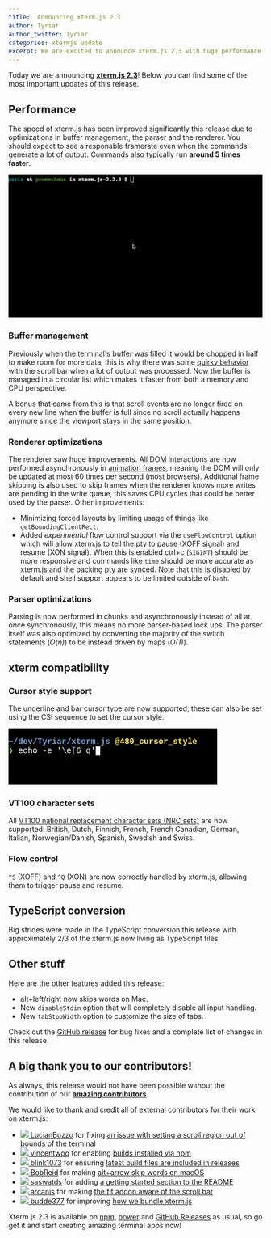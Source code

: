```yaml
---
title:  Announcing xterm.js 2.3
author: Tyriar
author_twitter: Tyriar
categories: xtermjs update
excerpt: We are excited to announce xterm.js 2.3 with huge performance improvements and several other improvements.
---
```


Today we are announcing **<a href="https://github.com/sourcelair/xterm.js" target="_blank">xterm.js 2.3</a>**! Below you can find some of the most important updates of this release.

## Performance
The speed of xterm.js has been improved significantly this release due to optimizations in buffer management, the parser and the renderer. You should expect to see a responable framerate even when the commands generate a lot of output. Commands also typically run **around 5 times faster**.

![Performance demo](/images/2017-02-08-xtermjs-2.3/performance-demo.gif)

### Buffer management
Previously when the terminal's buffer was filled it would be chopped in half to make room for more data, this is why there was some [quirky behavior](https://github.com/sourcelair/xterm.js/issues/361) with the scroll bar when a lot of output was processed. Now the buffer is managed in a circular list which makes it faster from both a memory and CPU perspective.

A bonus that came from this is that scroll events are no longer fired on every new line when the buffer is full since no scroll actually happens anymore since the viewport stays in the same position.

### Renderer optimizations
The renderer saw huge improvements. All DOM interactions are now performed asynchronously in [animation frames](https://developer.mozilla.org/en-US/docs/Web/API/window/requestAnimationFrame), meaning the DOM will only be updated at most 60 times per second (most browsers). Additional frame skipping is also used to skip frames when the renderer knows more writes are pending in the write queue, this saves CPU cycles that could be better used by the parser. Other improvements:

- Minimizing forced layouts by limiting usage of things like `getBoundingClientRect`.
- Added *experimental* flow control support via the `useFlowControl` option which will allow xterm.js to tell the pty to pause (XOFF signal) and resume (XON signal). When this is enabled ctrl+c (`SIGINT`) should be more responsive and commands like `time` should be more accurate as xterm.js and the backing pty are synced. Note that this is disabled by default and shell support appears to be limited outside of `bash`.

### Parser optimizations
Parsing is now performed in chunks and asynchronously instead of all at once synchronously, this means no more parser-based lock ups. The parser itself was also optimized by converting the majority of the switch statements (*O(n)*) to be instead driven by maps (*O(1)*).

## xterm compatibility

### Cursor style support

The underline and bar cursor type are now supported, these can also be set using the CSI sequence to set the cursor style.

![Cursor styles](/images/2017-02-08-xtermjs-2.3/cursor-style.gif)

### VT100 character sets

All [VT100 national replacement character sets (NRC sets)](http://vt100.net/docs/vt220-rm/chapter2.html#S2.4.3) are now supported: British, Dutch, Finnish, French, French Canadian, German, Italian, Norwegian/Danish, Spanish, Swedish and Swiss.

### Flow control

`^S` (XOFF) and `^Q` (XON) are now correctly handled by xterm.js, allowing them to trigger pause and resume.

## TypeScript conversion
Big strides were made in the TypeScript conversion this release with approximately 2/3 of the xterm.js now living as TypeScript files.

## Other stuff

Here are the other features added this release:

- alt+left/right now skips words on Mac.
- New `disableStdin` option that will completely disable all input handling.
- New `tabStopWidth` option to customize the size of tabs.

Check out the [GitHub release](https://github.com/sourcelair/xterm.js/releases/tag/2.3.0) for bug fixes and a complete list of changes in this release.

## A big thank you to our contributors!
As always, this release would not have been possible without the contribution of our [**amazing contributors**](https://github.com/sourcelair/xterm.js/blob/2.3.0/AUTHORS).

We would like to thank and credit all of external contributors for their work on xterm.js:

- <a href="https://github.com/LucianBuzzo"> <img class="avatar mr-2" src="https://github.com/LucianBuzzo.png?s=32" /> LucianBuzzo</a> for fixing [an issue with setting a scroll region out of bounds of the terminal](https://github.com/sourcelair/xterm.js/pull/514)
- <a href="https://github.com/vincentwoo"> <img class="avatar mr-2" src="https://github.com/vincentwoo.png?s=32" /> vincentwoo</a> for enabling [builds installed via npm](https://github.com/sourcelair/xterm.js/pull/502)
- <a href="https://github.com/blink1073"> <img class="avatar mr-2" src="https://github.com/blink1073.png?s=32" /> blink1073</a> for ensuring [latest build files are included in releases](https://github.com/sourcelair/xterm.js/pull/419)
- <a href="https://github.com/BobReid"> <img class="avatar mr-2" src="https://github.com/BobReid.png?s=32" /> BobReid</a> for making [alt+arrow skip words on macOS](https://github.com/sourcelair/xterm.js/pull/417)
- <a href="https://github.com/saswatds"> <img class="avatar mr-2" src="https://github.com/saswatds.png?s=32" /> saswatds</a> for adding [a getting started section to the README](https://github.com/sourcelair/xterm.js/pull/415)
- <a href="https://github.com/arcanis"> <img class="avatar mr-2" src="https://github.com/arcanis.png?s=32" /> arcanis</a> for making [the fit addon aware of the scroll bar](https://github.com/sourcelair/xterm.js/pull/400)
- <a href="https://github.com/budde377"> <img class="avatar mr-2" src="https://github.com/budde377.png?s=32" /> budde377</a> for improving [how we bundle xterm.js](https://github.com/sourcelair/xterm.js/pull/398)

Xterm.js 2.3 is available on [npm](http://npmjs.org/package/xterm), [bower](https://bower.io) and [GitHub Releases](https://github.com/sourcelair/xterm.js/releases/tag/2.3.0) as usual, so go get it and start creating amazing terminal apps now!